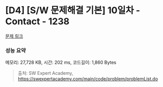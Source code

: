 # [D4] [S/W 문제해결 기본] 10일차 - Contact - 1238 

[문제 링크](https://swexpertacademy.com/main/code/problem/problemDetail.do?contestProbId=AV15B1cKAKwCFAYD) 

### 성능 요약

메모리: 27,728 KB, 시간: 202 ms, 코드길이: 1,860 Bytes



> 출처: SW Expert Academy, https://swexpertacademy.com/main/code/problem/problemList.do